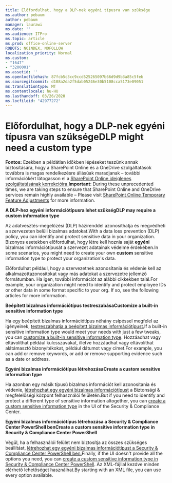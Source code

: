 ```yaml
---
title: Előfordulhat, hogy a DLP-nek egyéni típusra van szüksége
ms.author: pebaum
author: pebaum
manager: laurawi
ms.date: ''
ms.audience: ITPro
ms.topic: article
ms.prod: office-online-server
ROBOTS: NOINDEX, NOFOLLOW
localization_priority: Normal
ms.custom:
- "1647"
- "3200001"
ms.assetid: ''
ms.openlocfilehash: 87fcb5c3cc9ccd525265097b66d9d9b3a85c5feb
ms.sourcegitcommit: d108a2da2f5dab05246e30b5108cca5173e09051
ms.translationtype: MT
ms.contentlocale: hu-HU
ms.lasthandoff: 03/26/2020
ms.locfileid: "42977272"
---
```

# <a name="dlp-might-need-a-custom-type"></a><span data-ttu-id="882e0-102">Előfordulhat, hogy a DLP-nek egyéni típusra van szüksége</span><span class="sxs-lookup"><span data-stu-id="882e0-102">DLP might need a custom type</span></span>

<span data-ttu-id="882e0-103">**Fontos:** Ezekben a példátlan időkben lépéseket teszünk annak biztosítására, hogy a SharePoint Online és a OneDrive szolgáltatások továbbra is magas rendelkezésre állásúak maradjanak – további információkért látogasson el a [SharePoint Online ideiglenes szolgáltatásának korrekcióira.](https://aka.ms/ODSPAdjustments)</span><span class="sxs-lookup"><span data-stu-id="882e0-103">**Important**: During these unprecedented times, we are taking steps to ensure that SharePoint Online and OneDrive services remain highly available – Please visit [SharePoint Online Temporary Feature Adjustments](https://aka.ms/ODSPAdjustments) for more information.</span></span>

<span data-ttu-id="882e0-104">**A DLP-hez egyéni információtípusra lehet szükség**</span><span class="sxs-lookup"><span data-stu-id="882e0-104">**DLP may require a custom information type**</span></span>

<span data-ttu-id="882e0-105">Az adatvesztés-megelőzési (DLP) házirenddel azonosíthatja és megvédheti a szervezeten belüli bizalmas adatokat.</span><span class="sxs-lookup"><span data-stu-id="882e0-105">With a data loss prevention (DLP) policy, you can identify and protect sensitive data in your organization.</span></span> <span data-ttu-id="882e0-106">Bizonyos esetekben előfordulhat, hogy létre kell hoznia saját **egyéni** bizalmas információtípusát a szervezet adatainak védelme érdekében.</span><span class="sxs-lookup"><span data-stu-id="882e0-106">In some scenarios, you might need to create your own **custom** sensitive information type to protect your organization's data.</span></span>

<span data-ttu-id="882e0-107">Előfordulhat például, hogy a szervezetnek azonosítania és védenie kell az alkalmazottazonosítókat vagy más adatokat a szervezetre jellemző formátumban. Ha igen, további információt az alábbi cikkekben talál.</span><span class="sxs-lookup"><span data-stu-id="882e0-107">For example, your organization might need to identify and protect employee IDs or other data in some format specific to your org. If so, see the following articles for more information.</span></span>
  
 <span data-ttu-id="882e0-108">**Beépített bizalmas információtípus testreszabása**</span><span class="sxs-lookup"><span data-stu-id="882e0-108">**Customize a built-in sensitive information type**</span></span>
  
<span data-ttu-id="882e0-109">Ha egy beépített bizalmas információtípus néhány csípéssel megfelel az igényeinek, [testreszabhatja a beépített bizalmas információtípust.](https://docs.microsoft.com/office365/securitycompliance/customize-a-built-in-sensitive-information-type)</span><span class="sxs-lookup"><span data-stu-id="882e0-109">If a built-in sensitive information type would meet your needs with just a few tweaks, you can [customize a built-in sensitive information type](https://docs.microsoft.com/office365/securitycompliance/customize-a-built-in-sensitive-information-type).</span></span> <span data-ttu-id="882e0-110">Hozzáadhat vagy eltávolíthat például kulcsszavakat, illetve hozzáadhat vagy eltávolíthat alátámasztó bizonyítékokat, például dátumot vagy címet.</span><span class="sxs-lookup"><span data-stu-id="882e0-110">For example, you can add or remove keywords, or add or remove supporting evidence such as a date or address.</span></span>
  
 <span data-ttu-id="882e0-111">**Egyéni bizalmas információtípus létrehozása**</span><span class="sxs-lookup"><span data-stu-id="882e0-111">**Create a custom sensitive information type**</span></span>
  
<span data-ttu-id="882e0-112">Ha azonban egy másik típusú bizalmas információt kell azonosítania és védenie, [létrehozhat egy egyéni bizalmas információtípust](https://docs.microsoft.com/office365/securitycompliance/create-a-custom-sensitive-information-type) a Biztonsági & megfelelőségi központ felhasználói felületén.</span><span class="sxs-lookup"><span data-stu-id="882e0-112">But if you need to identify and protect a different type of sensitive information altogether, you can [create a custom sensitive information type](https://docs.microsoft.com/office365/securitycompliance/create-a-custom-sensitive-information-type) in the UI of the Security & Compliance Center.</span></span>
  
<span data-ttu-id="882e0-113">**Egyéni bizalmas információtípus létrehozása a Security & Compliance Center PowerShell ben**</span><span class="sxs-lookup"><span data-stu-id="882e0-113">**Create a custom sensitive information type in Security & Compliance Center PowerShell**</span></span>

<span data-ttu-id="882e0-114">Végül, ha a felhasználói felület nem biztosítja az összes szükséges beállítást, [létrehozhat egy egyéni bizalmas információtípust a Security & Compliance Center PowerShell ben.](https://docs.microsoft.com/office365/securitycompliance/create-a-custom-sensitive-information-type-in-scc-powershell)</span><span class="sxs-lookup"><span data-stu-id="882e0-114">Finally, if the UI doesn't provide all the options you need, you can [create a custom sensitive information type in Security & Compliance Center PowerShell](https://docs.microsoft.com/office365/securitycompliance/create-a-custom-sensitive-information-type-in-scc-powershell).</span></span> <span data-ttu-id="882e0-115">Az XML-fájllal kezdve minden elérhető lehetőséget használhat.</span><span class="sxs-lookup"><span data-stu-id="882e0-115">By starting with an XML file, you can use every option available.</span></span>
